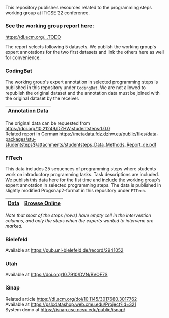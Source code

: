 This repository publishes resources related to the programming steps working group at ITiCSE'22 conference.

### See the working group report here: ###

https://dl.acm.org/...TODO

The report selects following 5 datasets. We publish the working group's expert annotations for the two first datasets and link the others here as well for convenience.

### CodingBat ###

The working group's expert annotation in selected programming steps is published in this repository under `CodingBat`. We are not allowed to republish the original dataset and the annotation data must be joined with the original dataset by the receiver.

|[Annotation Data](CodingBat/)|
|---|

The original data can be requested from https://doi.org/10.21249/DZHW:studentsteps:1.0.0<br>
Related report in German https://metadata.fdz.dzhw.eu/public/files/data-packages/stu-studentsteps$/attachments/studentsteps_Data_Methods_Report_de.pdf

### FITech ###

This data includes 25 sequences of programming steps where students work on introductory programming tasks. Task descriptions are included. We publish this data here for the fist time and include the working group's expert annotation in selected programming steps. The data is published in slightly modified Progsnap2-format in this repository under `FITech`.

|[Data](FITech/)|[Browse Online](https://steps.cs.aalto.fi/#fitech)|
|---|---|

*Note that most of the steps (rows) have empty cell in the intervention columns, and only the steps when the experts wanted to intervene are marked.*

### Bielefeld ###

Available at https://pub.uni-bielefeld.de/record/2941052

### Utah ###

Available at https://doi.org/10.7910/DVN/BVOF7S

### iSnap ###

Related article https://dl.acm.org/doi/10.1145/3017680.3017762<br>
Available at https://pslcdatashop.web.cmu.edu/Project?id=321<br>
System demo at https://isnap.csc.ncsu.edu/public/isnap/
